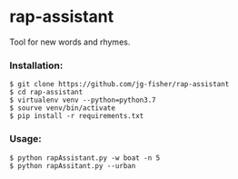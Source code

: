 # rap-assistant
Tool for new words and rhymes.

### Installation:

```
$ git clone https://github.com/jg-fisher/rap-assistant
$ cd rap-assistant
$ virtualenv venv --python=python3.7
$ sourve venv/bin/activate
$ pip install -r requirements.txt
```

### Usage:
```
$ python rapAssistant.py -w boat -n 5
$ python rapAssitant.py --urban
```
